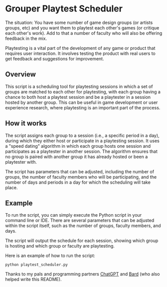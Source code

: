 # Grouper Playtest Scheduler

The situation: You have some number of game design groups (or artists groups, etc) and you want them to playtest each other's games (or critique each other's work). Add to that a number of faculty who will also be offering feedback in the mix. 

Playtesting is a vital part of the development of any game or product that requires user interaction. It involves testing the product with real users to get feedback and suggestions for improvement.

## Overview

This script is a scheduling tool for playtesting sessions in which a set of groups are matched to each other for playtesting, with each group having a chance to both host a playtest session and be a playtester in a session hosted by another group. This can be useful in game development or user experience research, where playtesting is an important part of the process.

## How it works

The script assigns each group to a session (i.e., a specific period in a day), during which they either host or participate in a playtesting session. It uses a "speed dating" algorithm in which each group hosts one session and participates as a playtester in another session. The algorithm ensures that no group is paired with another group it has already hosted or been a playtester with.

The script has parameters that can be adjusted, including the number of groups, the number of faculty members who will be participating, and the number of days and periods in a day for which the scheduling will take place.

## Example

To run the script, you can simply execute the Python script in your command line or IDE. There are several parameters that can be adjusted within the script itself, such as the number of groups, faculty members, and days.

The script will output the schedule for each session, showing which group is hosting and which group or faculty are playtesting.

Here is an example of how to run the script:

```
python playtest_scheduler.py
```

Thanks to my pals and programming partners [ChatGPT](https://chat.openai.com/) and [Bard](https://bard.google.com/) (who also helped write this README).
